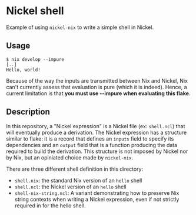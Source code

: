 # Nickel shell

Example of using `nickel-nix` to write a simple shell in Nickel.

## Usage

```
$ nix develop --impure
[..]
Hello, world!
```

Because of the way the inputs are transmitted between Nix and Nickel, Nix can't
currently assess that evaluation is pure (which it is indeed). Hence, a current
limitation is that **you must use --impure when evaluating this flake**.

## Description

In this repository, a "Nickel expression" is a Nickel file (ex: `shell.ncl`)
that will eventually produce a derivation. The Nickel expression has a structure
similar to flake: it is a record that defines an `inputs` field to specify its
dependencies and an `output` field that is a function producing the data
required to build the derivation. This structure is not imposed by Nickel nor by
Nix, but an opiniated choice made by `nickel-nix`.

There are three different shell definition in this directory:
 - `shell.nix`: the standard Nix version of an `hello` shell
 - `shell.ncl`: the Nickel version of an `hello` shell
 - `shell-nix-string.ncl`: A variant demonstrating how to preserve Nix string
   contexts when writing a Nickel expression, even if not strictly required in
   for the hello shell.
